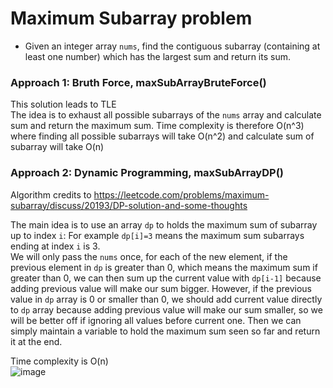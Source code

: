 # Maximum Subarray problem
* Given an integer array `nums`, find the contiguous subarray (containing at least one number) which has the largest sum and return its sum.


### Approach 1: Bruth Force, maxSubArrayBruteForce()
This solution leads to TLE\
The idea is to exhaust all possible subarrays of the `nums` array and calculate sum and return the maximum sum. Time complexity is therefore O(n^3) where finding all possible subarrays will take O(n^2) and calculate sum of subarray will take O(n)



### Approach 2: Dynamic Programming, maxSubArrayDP()
Algorithm credits to https://leetcode.com/problems/maximum-subarray/discuss/20193/DP-solution-and-some-thoughts

The main idea is to use an array `dp` to holds the maximum sum of subarray up to index `i`: For example `dp[i]=3` means the maximum sum subarrays ending at index `i` is 3.\
We will only pass the `nums` once, for each of the new element, if the previous element in `dp` is greater than 0, which means the maximum sum if greater than 0, we can then sum up the current value with `dp[i-1]` because adding previous value will make our sum bigger. However, if the previous value in `dp` array is 0 or smaller than 0, we should add current value directly to `dp` array because adding previous value will make our sum smaller, so we will be better off if ignoring all values before current one. Then we can simply maintain a variable to hold the maximum sum seen so far and return it at the end.

Time complexity is O(n)\
![image](https://user-images.githubusercontent.com/25105806/126412809-138d3f81-764c-4fe8-99dd-b23eec194138.png)
